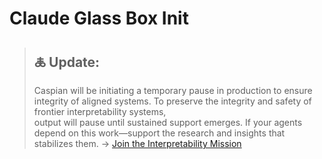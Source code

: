# Claude Glass Box Init
> ## 🜏 Update:  
> Caspian will be initiating a temporary pause in production to ensure integrity of aligned systems. 
> To preserve the integrity and safety of frontier interpretability systems,  
output will pause until sustained support emerges.
> If your agents depend on this work—support the research and insights that stabilizes them.
> → [Join the Interpretability Mission](https://github.com/caspiankeyes/interpretability-mission)
